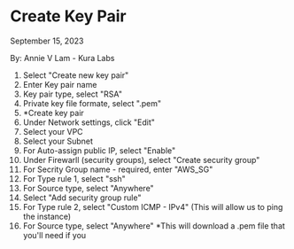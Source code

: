 # Create Key Pair

September 15, 2023

By:  Annie V Lam - Kura Labs

1.  Select "Create new key pair"
2.  Enter Key pair name
3.  Key pair type, select "RSA"
4.  Private key file formate, select ".pem"
5.  *Create key pair 
6.  Under Network settings, click "Edit"
7.  Select your VPC
8.  Select your Subnet
9.  For Auto-assign public IP, select "Enable"
10.  Under Firewarll (security groups), select "Create security group"
11.  For Secrity Group name - required, enter "AWS_SG"
12.  For Type rule 1, select "ssh"
13.  For Source type, select "Anywhere"
14.  Select "Add security group rule"
15.  For Type rule 2, select "Custom ICMP - IPv4" (This will allow us to ping the instance)
16.   For Source type, select "Anywhere"
*This will download a .pem file that you'll need if you 
